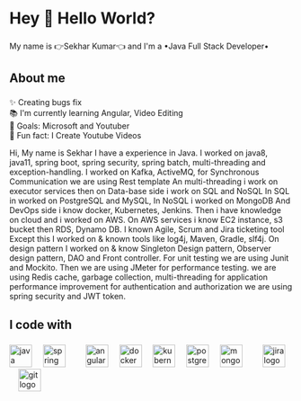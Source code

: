 <h1 align="left">Hey 👋 Hello World?</h1>

###

<p align="left">My name is 👉Sekhar Kumar👈 and I'm a •Java Full Stack Developer• </p>

###

<h2 align="left">About me</h2>

###

<p align="left">✨ Creating bugs fix <br>📚 I'm currently learning Angular, Video Editing <br>🎯 Goals: Microsoft and Youtuber <br>🎲 Fun fact: I Create Youtube Videos </p>
<p align="left">Hi,
My name is Sekhar I have a experience in Java. I worked on java8, java11, spring boot, spring security, spring batch, multi-threading and exception-handling. I worked on Kafka, ActiveMQ, for Synchronous Communication we are using Rest template An multi-threading i work on executor services then on Data-base side i work on SQL and NoSQL In SQL in worked on PostgreSQL and MySQL, In NoSQL i worked on MongoDB And DevOps side i know docker, Kubernetes, Jenkins. Then i have knowledge on cloud and i worked on AWS. On AWS services i know EC2 instance, s3 bucket then RDS, Dynamo DB. I known Agile, Scrum and Jira ticketing tool Except this I  worked on & known tools like log4j, Maven, Gradle, slf4j. On design pattern I worked on & know Singleton Design pattern,  Observer design pattern, DAO and Front controller. For unit testing we are using Junit and Mockito. Then we are using JMeter for performance testing. we are using Redis cache, garbage collection, multi-threading for application performance improvement for authentication and authorization we are using spring security and JWT token.</p>

###

<h2 align="left">I code with</h2>

###

<div align="left">
  <img src="https://cdn.jsdelivr.net/gh/devicons/devicon/icons/java/java-original.svg" height="40" alt="java logo" />
  <img width="12" />
  <img src="https://cdn.jsdelivr.net/gh/devicons/devicon/icons/spring/spring-original.svg" height="40" alt="spring logo" />
  <img width="12" />
  <img width="12" />
  <img src="https://cdn.jsdelivr.net/gh/devicons/devicon/icons/angularjs/angularjs-original.svg" height="40" alt="angularjs logo" />
  <img width="12" />
  <img src="https://cdn.jsdelivr.net/gh/devicons/devicon/icons/docker/docker-original.svg" height="40" alt="docker logo" />
  <img width="12" />
  <img src="https://cdn.jsdelivr.net/gh/devicons/devicon/icons/kubernetes/kubernetes-plain.svg" height="40" alt="kubernetes logo" />
  <img width="12" />
  <img src="https://cdn.jsdelivr.net/gh/devicons/devicon/icons/postgresql/postgresql-original.svg" height="40" alt="postgresql logo" />
  <img width="12" />
  <img src="https://cdn.jsdelivr.net/gh/devicons/devicon/icons/mongodb/mongodb-original.svg" height="40" alt="mongodb logo" />
  <img width="12" />
  <img width="12" />
  <img src="https://cdn.jsdelivr.net/gh/devicons/devicon/icons/jira/jira-original.svg" height="40" alt="jira logo" />
  <img width="12" />
  <img src="https://cdn.jsdelivr.net/gh/devicons/devicon/icons/git/git-original.svg" height="40" alt="git logo" />
</div>


###
